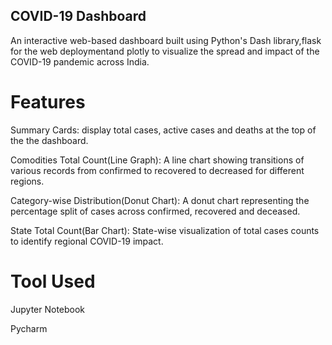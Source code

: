 ## COVID-19 Dashboard
An interactive web-based dashboard built using Python's Dash library,flask for the web deploymentand plotly to visualize
the spread and impact of the COVID-19 pandemic across India.
# Features
Summary Cards: display total cases, active cases and deaths at the top of the the dashboard.

Comodities Total Count(Line Graph): A line chart showing transitions of various records from confirmed 
to recovered to decreased for different regions.

Category-wise Distribution(Donut Chart): A donut chart representing the percentage split of cases
across confirmed, recovered and deceased.

State Total Count(Bar Chart): State-wise visualization of total cases counts to identify regional
COVID-19 impact.
# Tool Used
Jupyter Notebook

Pycharm
